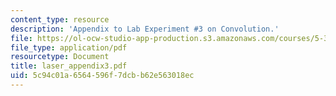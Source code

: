 ```yaml
---
content_type: resource
description: 'Appendix to Lab Experiment #3 on Convolution.'
file: https://ol-ocw-studio-app-production.s3.amazonaws.com/courses/5-33-advanced-chemical-experimentation-and-instrumentation-fall-2007/5c94c01a6564596f7dcbb62e563018ec_laser_appendix3.pdf
file_type: application/pdf
resourcetype: Document
title: laser_appendix3.pdf
uid: 5c94c01a-6564-596f-7dcb-b62e563018ec
---
```

